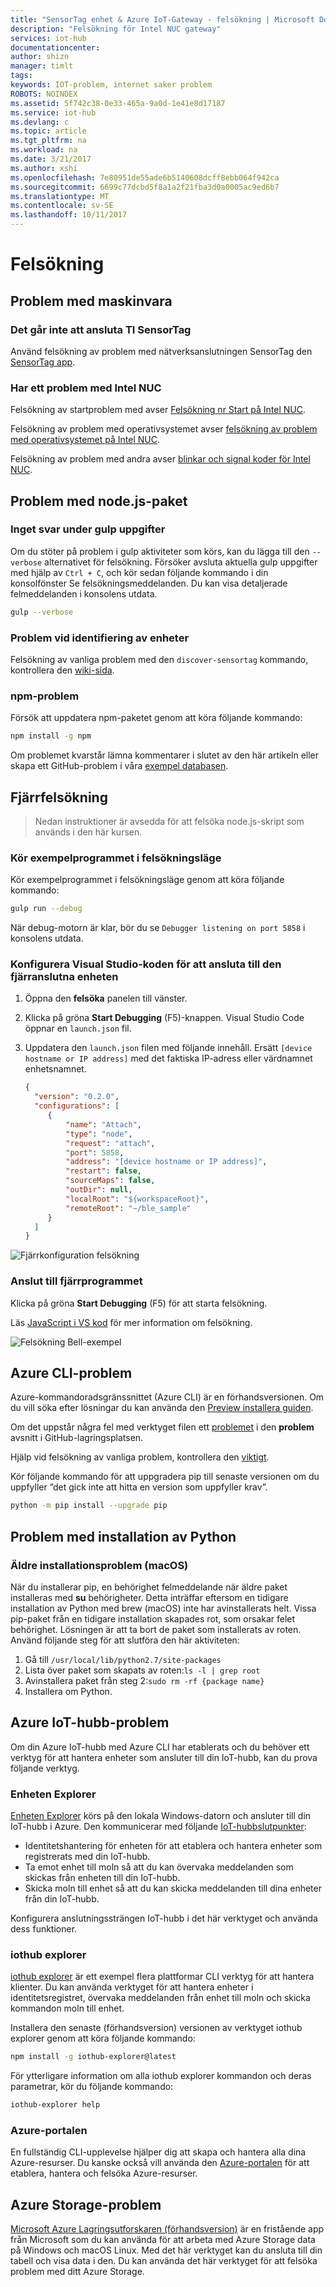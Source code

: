 ```yaml
---
title: "SensorTag enhet & Azure IoT-Gateway - felsökning | Microsoft Docs"
description: "Felsökning för Intel NUC gateway"
services: iot-hub
documentationcenter: 
author: shizn
manager: timlt
tags: 
keywords: IOT-problem, internet saker problem
ROBOTS: NOINDEX
ms.assetid: 5f742c38-0e33-465a-9a0d-1e41e8d17187
ms.service: iot-hub
ms.devlang: c
ms.topic: article
ms.tgt_pltfrm: na
ms.workload: na
ms.date: 3/21/2017
ms.author: xshi
ms.openlocfilehash: 7e80951de55ade6b5140608dcff8ebb064f942ca
ms.sourcegitcommit: 6699c77dcbd5f8a1a2f21fba3d0a0005ac9ed6b7
ms.translationtype: MT
ms.contentlocale: sv-SE
ms.lasthandoff: 10/11/2017
---
```

# <a name="troubleshooting"></a>Felsökning

## <a name="hardware-issues"></a>Problem med maskinvara

### <a name="ti-sensortag-cannot-be-connected"></a>Det går inte att ansluta TI SensorTag

Använd felsökning av problem med nätverksanslutningen SensorTag den [SensorTag app](http://processors.wiki.ti.com/index.php/SensorTag_User_Guide#SensorTag_App_user_guide).

### <a name="have-an-issue-with-intel-nuc"></a>Har ett problem med Intel NUC

Felsökning av startproblem med avser [Felsökning nr Start på Intel NUC](http://www.intel.com/content/www/us/en/support/boards-and-kits/000005845.html).

Felsökning av problem med operativsystemet avser [felsökning av problem med operativsystemet på Intel NUC](http://www.intel.com/content/www/us/en/support/boards-and-kits/000006018.html).

Felsökning av problem med andra avser [blinkar och signal koder för Intel NUC](http://www.intel.com/content/www/us/en/support/boards-and-kits/intel-nuc-boards/000005854.html).

## <a name="nodejs-package-issues"></a>Problem med node.js-paket

### <a name="no-response-during-gulp-tasks"></a>Inget svar under gulp uppgifter

Om du stöter på problem i gulp aktiviteter som körs, kan du lägga till den `--verbose` alternativet för felsökning. Försöker avsluta aktuella gulp uppgifter med hjälp av `Ctrl + C`, och kör sedan följande kommando i din konsolfönster Se felsökningsmeddelanden. Du kan visa detaljerade felmeddelanden i konsolens utdata.

```bash
gulp --verbose
```

### <a name="device-discovery-issues"></a>Problem vid identifiering av enheter

Felsökning av vanliga problem med den `discover-sensortag` kommando, kontrollera den [wiki-sida](https://wiki.archlinux.org/index.php/bluetooth#Bluetoothctl).

### <a name="npm-issues"></a>npm-problem

Försök att uppdatera npm-paketet genom att köra följande kommando:

```bash
npm install -g npm
```

Om problemet kvarstår lämna kommentarer i slutet av den här artikeln eller skapa ett GitHub-problem i våra [exempel databasen](https://github.com/azure-samples/iot-hub-c-intel-nuc-gateway-getting-started).

## <a name="remote-debugging"></a>Fjärrfelsökning
> Nedan instruktioner är avsedda för att felsöka node.js-skript som används i den här kursen.
### <a name="run-the-sample-application-in-debug-mode"></a>Kör exempelprogrammet i felsökningsläge

Kör exempelprogrammet i felsökningsläge genom att köra följande kommando:

```bash
gulp run --debug
```

När debug-motorn är klar, bör du se `Debugger listening on port 5858` i konsolens utdata.

### <a name="configure-visual-studio-code-to-connect-to-the-remote-device"></a>Konfigurera Visual Studio-koden för att ansluta till den fjärranslutna enheten

1. Öppna den **felsöka** panelen till vänster.
2. Klicka på gröna **Start Debugging** (F5)-knappen. Visual Studio Code öppnar en `launch.json` fil.
3. Uppdatera den `launch.json` filen med följande innehåll. Ersätt `[device hostname or IP address]` med det faktiska IP-adress eller värdnamnet enhetsnamnet.

   ``` json
   {
     "version": "0.2.0",
     "configurations": [
        {
            "name": "Attach",
            "type": "node",
            "request": "attach",
            "port": 5858,
            "address": "[device hostname or IP address]",
            "restart": false,
            "sourceMaps": false,
            "outDir": null,
            "localRoot": "${workspaceRoot}",
            "remoteRoot": "~/ble_sample"
        }
     ]
   }
   ```

![Fjärrkonfiguration felsökning](./media/iot-hub-gateway-kit-lessons/troubleshooting/remote_debugging_configuration.png)

### <a name="attach-to-the-remote-application"></a>Anslut till fjärrprogrammet

Klicka på gröna **Start Debugging** (F5) för att starta felsökning.

Läs [JavaScript i VS kod](https://code.visualstudio.com/docs/languages/javascript#_debugging) för mer information om felsökning.

![Felsökning Bell-exempel](./media/iot-hub-gateway-kit-lessons/troubleshooting/debugging_ble_sample.png)

## <a name="azure-cli-issues"></a>Azure CLI-problem

Azure-kommandoradsgränssnittet (Azure CLI) är en förhandsversionen. Om du vill söka efter lösningar du kan använda den [Preview installera guiden](https://github.com/Azure/azure-cli/blob/master/doc/preview_install_guide.md).

Om det uppstår några fel med verktyget filen ett [problemet](https://github.com/Azure/azure-cli/issues) i den **problem** avsnitt i GitHub-lagringsplatsen.

Hjälp vid felsökning av vanliga problem, kontrollera den [viktigt](https://github.com/Azure/azure-cli/blob/master/README.rst).

Kör följande kommando för att uppgradera pip till senaste versionen om du uppfyller ”det gick inte att hitta en version som uppfyller krav”.

```bash
python -m pip install --upgrade pip
```

## <a name="python-installation-issues"></a>Problem med installation av Python

### <a name="legacy-installation-issues-macos"></a>Äldre installationsproblem (macOS)

När du installerar pip, en behörighet felmeddelande när äldre paket installeras med **su** behörigheter. Detta inträffar eftersom en tidigare installation av Python med brew (macOS) inte har avinstallerats helt. Vissa pip-paket från en tidigare installation skapades rot, som orsakar felet behörighet. Lösningen är att ta bort de paket som installerats av roten. Använd följande steg för att slutföra den här aktiviteten:

1. Gå till `/usr/local/lib/python2.7/site-packages`
2. Lista över paket som skapats av roten:`ls -l | grep root`
3. Avinstallera paket från steg 2:`sudo rm -rf {package name}`
4. Installera om Python.

## <a name="azure-iot-hub-issues"></a>Azure IoT-hubb-problem

Om din Azure IoT-hubb med Azure CLI har etablerats och du behöver ett verktyg för att hantera enheter som ansluter till din IoT-hubb, kan du prova följande verktyg.

### <a name="device-explorer"></a>Enheten Explorer

[Enheten Explorer](https://github.com/Azure/azure-iot-sdk-csharp/blob/master/tools/DeviceExplorer) körs på den lokala Windows-datorn och ansluter till din IoT-hubb i Azure. Den kommunicerar med följande [IoT-hubbslutpunkter](https://azure.microsoft.com/en-us/documentation/articles/iot-hub-devguide/):

- Identitetshantering för enheten för att etablera och hantera enheter som registrerats med din IoT-hubb.
- Ta emot enhet till moln så att du kan övervaka meddelanden som skickas från enheten till din IoT-hubb.
- Skicka moln till enhet så att du kan skicka meddelanden till dina enheter från din IoT-hubb.

Konfigurera anslutningssträngen IoT-hubb i det här verktyget och använda dess funktioner.

### <a name="iothub-explorer"></a>iothub explorer

[iothub explorer](https://github.com/Azure/iothub-explorer) är ett exempel flera plattformar CLI verktyg för att hantera klienter. Du kan använda verktyget för att hantera enheter i identitetsregistret, övervaka meddelanden från enhet till moln och skicka kommandon moln till enhet.

Installera den senaste (förhandsversion) versionen av verktyget iothub explorer genom att köra följande kommando:

```bash
npm install -g iothub-explorer@latest
```

För ytterligare information om alla iothub explorer kommandon och deras parametrar, kör du följande kommando:

```bash
iothub-explorer help
```

### <a name="the-azure-portal"></a>Azure-portalen

En fullständig CLI-upplevelse hjälper dig att skapa och hantera alla dina Azure-resurser. Du kanske också vill använda den [Azure-portalen](https://azure.microsoft.com/en-us/documentation/articles/azure-portal-overview/) för att etablera, hantera och felsöka Azure-resurser.

## <a name="azure-storage-issues"></a>Azure Storage-problem

[Microsoft Azure Lagringsutforskaren (förhandsversion)](http://storageexplorer.com/) är en fristående app från Microsoft som du kan använda för att arbeta med Azure Storage data på Windows och macOS Linux. Med det här verktyget kan du ansluta till din tabell och visa data i den. Du kan använda det här verktyget för att felsöka problem med ditt Azure Storage.
